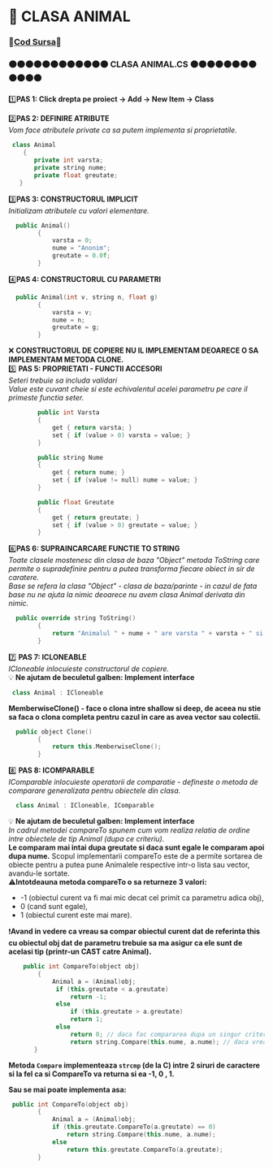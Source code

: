 # 🎯 CLASA ANIMAL </br>
### 🔮[Cod Sursa](https://github.com/Adriana-Giol/Programare-Aplicatii-Windows/blob/main/1.%20Laborator/2.%20Seminar%202/%5BClean%5DCiurea_Seminar2_1046/Animal.cs)🔮
### 🟠🟠🟠🟠🟠🟠🟠🟠🟠🟠🟠🟠 CLASA ANIMAL.CS 🟠🟠🟠🟠🟠🟠🟠🟠🟠🟠🟠🟠
1️⃣**PAS 1: Click drepta pe proiect -> Add -> New Item -> Class**</br>

2️⃣**PAS 2: DEFINIRE ATRIBUTE**</br>
*Vom face atributele private ca sa putem implementa si proprietatile.*</br>
```cpp
 class Animal
    {
       private int varsta;
       private string nume;
       private float greutate;
   }
```

3️⃣**PAS 3: CONSTRUCTORUL IMPLICIT**</br>
*Initializam atributele cu valori elementare.*</br>
```cpp
  public Animal()
        {
            varsta = 0;
            nume = "Anonim";
            greutate = 0.0f;
        }

```

4️⃣**PAS 4: CONSTRUCTORUL CU PARAMETRI**</br>
```cpp
  public Animal(int v, string n, float g)
        {
            varsta = v;
            nume = n;
            greutate = g;
        }

```
❌ **CONSTRUCTORUL DE COPIERE NU IL IMPLEMENTAM DEOARECE O SA IMPLEMENTAM METODA CLONE.**</br>
5️⃣ **PAS 5: PROPRIETATI - FUNCTII ACCESORI**</br>
*Seteri trebuie sa includa validari*</br>
*Value este cuvant cheie si este echivalentul acelei parametru pe care il primeste functia seter.*</br>
```cpp
        public int Varsta
        {
            get { return varsta; }
            set { if (value > 0) varsta = value; }
        }

        public string Nume
        {
            get { return nume; }
            set { if (value != null) nume = value; }
        }

        public float Greutate
        {
            get { return greutate; }
            set { if (value > 0) greutate = value; }
        }
```
6️⃣**PAS 6: SUPRAINCARCARE FUNCTIE TO STRING**</br>
*Toate clasele mostenesc din clasa de baza "Object" metoda ToString care permite o supradefinire pentru a putea transforma fiecare obiect in sir de caratere.*</br>
*Base se refera la clasa "Object" - clasa de baza/parinte - in cazul de fata base nu ne ajuta la nimic deoarece nu avem clasa Animal derivata din nimic.*</br>
```cpp
  public override string ToString()
        {
            return "Animalul " + nume + " are varsta " + varsta + " si greutatea " + greutate;
        }
```

7️⃣ **PAS 7: ICLONEABLE**</br>
*ICloneable inlocuieste constructorul de copiere.*</br>
💡 **Ne ajutam de beculetul galben: Implement interface**</br>
```cpp
 class Animal : ICloneable
```
**MemberwiseClone() - face o clona intre shallow si deep, de aceea nu stie sa faca o clona completa pentru cazul in care as avea vector sau colectii.**</br>
```cpp
  public object Clone()
        {
            return this.MemberwiseClone();
        }
```

8️⃣ **PAS 8: ICOMPARABLE**</br>
*IComparable inlocuieste operatorii de comparatie - defineste o metoda de comparare generalizata pentru obiectele din clasa.*</br>
```cpp
  class Animal : ICloneable, IComparable
```
💡 **Ne ajutam de beculetul galben: Implement interface**</br>
*In cadrul metodei compareTo spunem cum vom realiza relatia de ordine intre obiectele de tip Animal (dupa ce criteriu).*</br>
**Le comparam mai intai dupa greutate si daca sunt egale le comparam apoi dupa nume.**
Scopul implementarii compareTo este de a permite sortarea de obiecte pentru a putea pune Animalele respective intr-o lista sau vector, avandu-le sortate.</br>
⚠️**Intotdeauna metoda compareTo o sa returneze 3 valori:**</br>
- -1 (obiectul curent va fi mai mic decat cel primit ca parametru adica obj), 
-  0 (cand sunt egale), 
-  1 (obiectul curent este mai mare).

❗**Avand in vedere ca vreau sa compar obiectul curent dat de referinta this cu obiectul obj dat de parametru trebuie sa ma asigur ca ele sunt de acelasi tip (printr-un CAST catre Animal).**</br>
```cpp
    public int CompareTo(object obj)
        {
            Animal a = (Animal)obj;
             if (this.greutate < a.greutate)
                 return -1;
             else
                 if (this.greutate > a.greutate)
                 return 1;
             else
                 return 0; // daca fac compararea dupa un singur criteriu
                 return string.Compare(this.nume, a.nume); // daca vreau sa fac compararea dupa 2 criterii
       }
```
 **Metoda `Compare` implementeaza `strcmp` (de la C) intre 2 siruri de caractere si la fel ca si CompareTo va returna si ea -1, 0 , 1.**</br>
 
**Sau se mai poate implementa asa:**
```cpp
 public int CompareTo(object obj)
        {
            Animal a = (Animal)obj;
            if (this.greutate.CompareTo(a.greutate) == 0)
                return string.Compare(this.nume, a.nume);
            else
                return this.greutate.CompareTo(a.greutate);
        }
```
